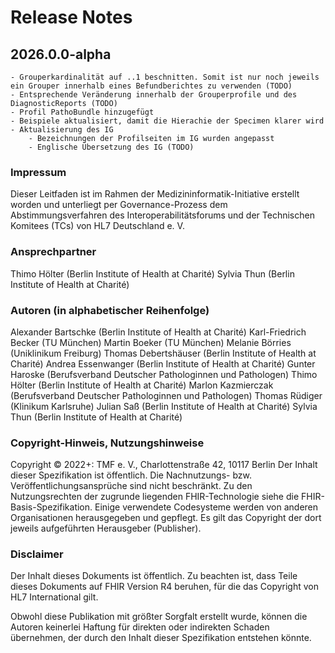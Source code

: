 
# Release Notes

## 2026.0.0-alpha
    - Grouperkardinalität auf ..1 beschnitten. Somit ist nur noch jeweils ein Grouper innerhalb eines Befundberichtes zu verwenden (TODO)
    - Entsprechende Veränderung innerhalb der Grouperprofile und des DiagnosticReports (TODO)
    - Profil PathoBundle hinzugefügt
    - Beispiele aktualisiert, damit die Hierachie der Specimen klarer wird
    - Aktualisierung des IG
        - Bezeichnungen der Profilseiten im IG wurden angepasst
        - Englische Übersetzung des IG (TODO)
        

### Impressum
Dieser Leitfaden ist im Rahmen der Medizininformatik-Initiative erstellt worden und unterliegt per Governance-Prozess dem Abstimmungsverfahren des Interoperabilitätsforums und der Technischen Komitees (TCs) von HL7 Deutschland e. V.  

### Ansprechpartner
Thimo Hölter (Berlin Institute of Health at Charité)
Sylvia Thun (Berlin Institute of Health at Charité)

### Autoren (in alphabetischer Reihenfolge)
Alexander Bartschke (Berlin Institute of Health at Charité)
Karl-Friedrich Becker (TU München)
Martin Boeker (TU München)
Melanie Börries (Uniklinikum Freiburg)
Thomas Debertshäuser (Berlin Institute of Health at Charité)
Andrea Essenwanger (Berlin Institute of Health at Charité)
Gunter Haroske (Berufsverband Deutscher Pathologinnen und Pathologen)
Thimo Hölter (Berlin Institute of Health at Charité)
Marlon Kazmierczak (Berufsverband Deutscher Pathologinnen und Pathologen)
Thomas Rüdiger (Klinikum Karlsruhe)
Julian Saß (Berlin Institute of Health at Charité)
Sylvia Thun (Berlin Institute of Health at Charité)

### Copyright-Hinweis, Nutzungshinweise
Copyright © 2022+: TMF e. V., Charlottenstraße 42, 10117 Berlin
Der Inhalt dieser Spezifikation ist öffentlich. Die Nachnutzungs- bzw. Veröffentlichungsansprüche sind nicht beschränkt.
Zu den Nutzungsrechten der zugrunde liegenden FHIR-Technologie siehe die FHIR-Basis-Spezifikation.
Einige verwendete Codesysteme werden von anderen Organisationen herausgegeben und gepflegt. Es gilt das Copyright der dort jeweils aufgeführten Herausgeber (Publisher).</br> 

### Disclaimer
Der Inhalt dieses Dokuments ist öffentlich. Zu beachten ist, dass Teile dieses Dokuments auf FHIR Version R4 beruhen, für die das Copyright von HL7 International gilt.

Obwohl diese Publikation mit größter Sorgfalt erstellt wurde, können die Autoren keinerlei Haftung für direkten oder indirekten Schaden übernehmen, der durch den Inhalt dieser Spezifikation entstehen könnte.  

